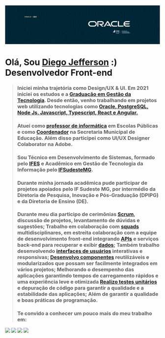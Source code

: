 
![](https://github.com/Diegojfsr/Diegojfsr/blob/main/Imagens/CapaOracleOne.jpg)

# Olá, Sou [Diego Jefferson]() :)  Desenvolvedor Front-end

> ### Iniciei minha trajetória como Design/UX & UI. Em 2021 iniciei os estudos e a [Graduação em Gestão da Tecnologia](https:). Desde então, venho trabalhando em projetos web utilizando tecnologias como [Oracle, PostgreSQL, Node Js, Javascript, Typescript, React e Angular.]()
> 
> ### Atuei como [professor de informática]() em Escolas Públicas e como [Coordenador]() na Secretaria Municipal de Educação. Além disso participei como UI/UX Designer Colaborator na Adobe.
> 
> ### Sou Técnico em Desenvolvimento de Sistemas, formado pelo [IFES](https://alegre.ifes.edu.br/) e Acadêmico em Gestão de Tecnologia da Informação pelo [IFSudesteMG](https://www.ifsudestemg.edu.br/muriae).
> 
> ### Durante minha jornada acadêmica pude participar de projetos apoiados pelo IF Sudeste MG, por intermédio da Diretoria de Pesquisa, Inovação e Pós-Graduação (DPIPG) e da Diretoria de Ensino (DE).
> 
> ### Durante meu dia participo de cerimônias [Scrum](), discussão de projetos, levantamento de dúvidas e sugestões; Trabalho em colaboração com [squads]() multidisciplinares, em estreita colaboração com a equipe de desenvolvimento front-end integrando [APIs]() e serviços back-end para recuperar e exibir [dados](); Também trabalho desenvolvendo [interfaces de usuários]() interativas e responsivas; [Desenvolvo componentes]() reutilizáveis e modularizados que possam ser facilmente integrados em vários projetos; Melhorando o desempenho das aplicações garantindo tempos de carregamento rápidos e uma experiência leve e otimizada [Realizo testes unitários]() e depuração de código para garantir a qualidade e a estabilidade das aplicações; Além de garantir a qualidade e boas práticas de programação.
> 
> ### Te convido a conhecer um pouco mais do meu trabalho em:

</p>

<!-- Tag centralizadora das Badges -->
<p float="center">
  
  [<img src="https://img.shields.io/badge/Portfolio-255E63?style=for-the-badge&logo=About.me&logoColor=white" height="40"></a>](https://diegojfsr.myportfolio.com/)
  [<img src="https://img.shields.io/badge/LinkedIn-0077B5?style=for-the-badge&logo=linkedin&logoColor=white" height="40"></a>](https://www.linkedin.com/in/diegojfsr/)
  [<img src="https://img.shields.io/badge/Medium-12100E?style=for-the-badge&logo=medium&logoColor=white" height="40"></a>](https://medium.com/@diegojfsr)
  [<img src="https://img.shields.io/badge/Behance-0054F7?style=for-the-badge&logo=behance&logoColor=white" height="40"></a>](https://www.behance.net/diegojfsr)

</p>
